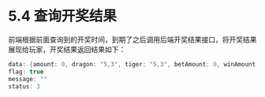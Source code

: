# 5.4 查询开奖结果

前端根据前面查询到的开奖时间，到期了之后调用后端开奖结果接口，将开奖结果展现给玩家，开奖结果返回结果如下：

```c++
data: {amount: 0, dragon: "5,3", tiger: "5,3", betAmount: 0, winAmount: 0}
flag: true
message: ""
status: 3
```

